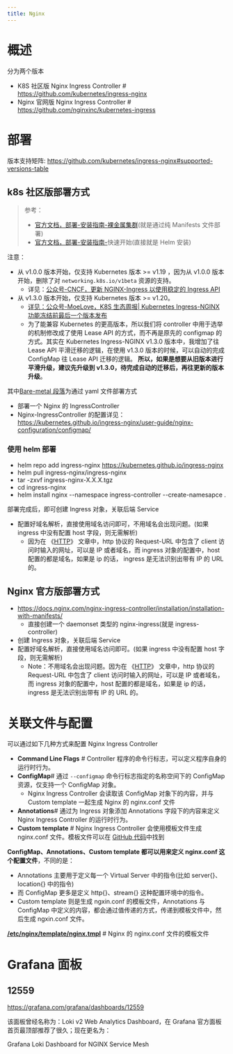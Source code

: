 ```yaml
---
title: Nginx
---
```


# 概述

分为两个版本

- K8S 社区版 Nginx Ingress Controller # <https://github.com/kubernetes/ingress-nginx>
- Nginx 官网版 Nginx Ingress Controller # <https://github.com/nginxinc/kubernetes-ingress>

# 部署

版本支持矩阵: https://github.com/kubernetes/ingress-nginx#supported-versions-table

## k8s 社区版部署方式

> 参考：
>
> - [官方文档，部署-安装指南-裸金属集群](https://kubernetes.github.io/ingress-nginx/deploy/#bare-metal-clusters)(就是通过纯 Manifests 文件部署)
> - [官方文档，部署-安装指南-](https://kubernetes.github.io/ingress-nginx/deploy/#using-helm)快速开始(直接就是 Helm 安装)

注意：

- 从 v1.0.0 版本开始，仅支持 Kubernetes 版本 >= v1.19 ，因为从 v1.0.0 版本开始，删除了对 `networking.k8s.io/v1beta` 资源的支持。
  - 详见：[公众号-CNCF，更新 NGINX-Ingress 以使用稳定的 Ingress API](https://mp.weixin.qq.com/s/hVTWlfrqmjZRrb0KTsDrZA)
- 从 v1.3.0 版本开始，仅支持 Kubernetes 版本 >= v1.20。
  - [详见：公众号-MoeLove，K8S 生态周报| Kubernetes Ingress-NGINX 功能冻结前最后一个版本发布](https://mp.weixin.qq.com/s/7vOTDqpi4tg-AEzP_YAWAQ)
  - 为了能兼容 Kubernetes 的更高版本，所以我们将 controller 中用于选举的机制修改成了使用 Lease API 的方式，而不再是原先的 configmap 的方式。其实在 Kubernetes Ingress-NGINX v1.3.0 版本中，我增加了往 Lease API 平滑迁移的逻辑，在使用 v1.3.0 版本的时候，可以自动的完成 ConfigMap 往 Lease API 迁移的逻辑。 **所以，如果是想要从旧版本进行平滑升级，建议先升级到 v1.3.0，待完成自动的迁移后，再往更新的版本升级**。

其中[Bare-metal 段落](https://kubernetes.github.io/ingress-nginx/deploy/#bare-metal)为通过 yaml 文件部署方式

- 部署一个 Nginx 的 IngressController
- Nginx-IngressController 的配置详见：<https://kubernetes.github.io/ingress-nginx/user-guide/nginx-configuration/configmap/>

### 使用 helm 部署

- helm repo add ingress-nginx https://kubernetes.github.io/ingress-nginx
- helm pull ingress-nginx/ingress-nginx
- tar -zxvf ingress-nginx-X.X.X.tgz
- cd ingress-nginx
- helm install nginx --namespace ingress-controller --create-namesapce .

部署完成后，即可创建 Ingress 对象，关联后端 Service

- 配置好域名解析，直接使用域名访问即可，不用域名会出现问题。(如果 ingress 中没有配置 host 字段，则无需解析)
  - 因为在 《[HTTP](/docs/4.数据通信/通信协议/7.HTTP/7.HTTP.md)》 文章中，http 协议的 Request-URL 中包含了 client 访问时输入的网址，可以是 IP 或者域名，而 ingress 对象的配置中，host 配置的都是域名，如果是 ip 的话， ingress 是无法识别出带有 IP 的 URL 的。

## Nginx 官方版部署方式

- <https://docs.nginx.com/nginx-ingress-controller/installation/installation-with-manifests/>
  - 直接创建一个 daemonset 类型的 nginx-ingress(就是 ingress-controller)
- 创建 Ingress 对象，关联后端 Service
- 配置好域名解析，直接使用域名访问即可。(如果 ingress 中没有配置 host 字段，则无需解析)
  - Note：不用域名会出现问题。因为在 《[HTTP](/docs/4.数据通信/通信协议/7.HTTP/7.HTTP.md)》 文章中，http 协议的 Request-URL 中包含了 client 访问时输入的网址，可以是 IP 或者域名，而 ingress 对象的配置中，host 配置的都是域名，如果是 ip 的话， ingress 是无法识别出带有 IP 的 URL 的。

# 关联文件与配置

可以通过如下几种方式来配置 Nginx Ingress Controller

- **Command Line Flags** # Controller 程序的命令行标志，可以定义程序自身的运行时行为。
- **ConfigMap**# 通过 `--configmap` 命令行标志指定的名称空间下的 ConfigMap 资源，仅支持一个 ConfigMap 对象。
  - Nginx Ingress Controller 会读取该 ConfigMap 对象下的内容，并与 Custom template 一起生成 Nginx 的 nginx.conf 文件
- **Annotations**# 通过为 Ingress 对象添加 Annotations 字段下的内容来定义 Nginx Ingress Controller 的运行时行为。
- **Custom template** # Nginx Ingress Controller 会使用模板文件生成 nginx.conf 文件。模板文件可以在 [GitHub 代码](https://github.com/kubernetes/ingress-nginx/blob/master/rootfs/etc/nginx/template/nginx.tmpl)中找到

**ConfigMap、Annotations、Custom template 都可以用来定义 nginx.conf 这个配置文件**，不同的是：

- Annotations 主要用于定义每一个 Virtual Server 中的指令(比如 server{}、location{} 中的指令)
- 而 ConfigMap 更多是定义 http{}、stream{} 这种配置环境中的指令。
- Custom template 则是生成 ngxin.conf 的模板文件，Annotations 与 ConfigMap 中定义的内容，都会通过值传递的方式，传递到模板文件中，然后生成 ngxin.conf 文件。

[**/etc/nginx/template/nginx.tmpl**](https://github.com/kubernetes/ingress-nginx/blob/main/rootfs/etc/nginx/template/nginx.tmpl) # Nginx 的 nginx.conf 文件的模板文件

# Grafana 面板

## 12559

https://grafana.com/grafana/dashboards/12559

该面板曾经名称为：Loki v2 Web Analytics Dashboard，在 Grafana 官方面板首页最顶部推荐了很久；现在更名为：

Grafana Loki Dashboard for NGINX Service Mesh
